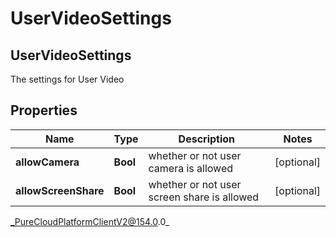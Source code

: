 # UserVideoSettings

## UserVideoSettings
The settings for User Video

## Properties

|Name | Type | Description | Notes|
|------------ | ------------- | ------------- | -------------|
| **allowCamera** | **Bool** | whether or not user camera is allowed | [optional] |
| **allowScreenShare** | **Bool** | whether or not user screen share is allowed | [optional] |



_PureCloudPlatformClientV2@154.0.0_
